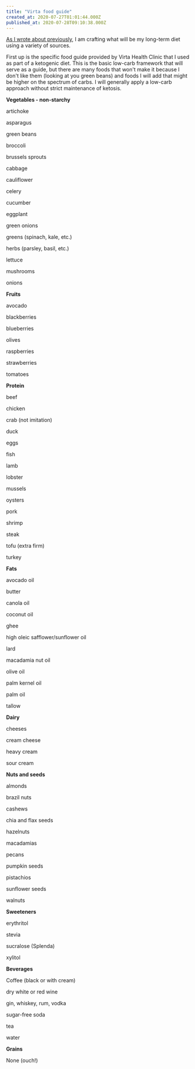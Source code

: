 ```yaml
---
title: "Virta food guide"
created_at: 2020-07-27T01:01:44.000Z
published_at: 2020-07-28T09:10:38.000Z
---
```

[As I wrote about previously](https://cowriters.app/words/project-food-as-fuel-what-s-next-425675f050ddc3bd9e), I am crafting what will be my long-term diet using a variety of sources. 

First up is the specific food guide provided by Virta Health Clinic that I used as part of a ketogenic diet. This is the basic low-carb framework that will serve as a guide, but there are many foods that won't make it because I don't like them (looking at you green beans) and foods I will add that might be higher on the spectrum of carbs. I will generally apply a low-carb approach without strict maintenance of ketosis.

**Vegetables - non-starchy**

artichoke

asparagus

green beans

broccoli

brussels sprouts

cabbage

cauliflower

celery

cucumber 

eggplant

green onions

greens (spinach, kale, etc.)

herbs (parsley, basil, etc.)

lettuce

mushrooms

onions

  

**Fruits**

avocado

blackberries

blueberries

olives

raspberries

strawberries

tomatoes

  

**Protein**

beef

chicken

crab (not imitation)

duck

eggs

fish

lamb

lobster

mussels

oysters

pork

shrimp

steak

tofu (extra firm)

turkey

  

**Fats**

avocado oil

butter

canola oil

coconut oil

ghee

high oleic safflower/sunflower oil

lard 

macadamia nut oil

olive oil

palm kernel oil

palm oil

tallow

  

**Dairy**

cheeses

cream cheese

heavy cream

sour cream

  

**Nuts and seeds**

almonds

brazil nuts

cashews

chia and flax seeds

hazelnuts

macadamias

pecans

pumpkin seeds

pistachios

sunflower seeds

walnuts

  

**Sweeteners**

erythritol

stevia

sucralose (Splenda)

xylitol

  

**Beverages**

Coffee (black or with cream)

dry white or red wine

gin, whiskey, rum, vodka

sugar-free soda

tea

water

  

**Grains**

None (ouch!)
